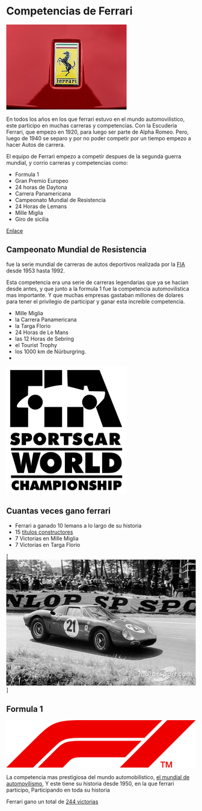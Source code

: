 # Competencias de Ferrari 

<img src="2013_Ferrari_458_Spider_(73530347).jpeg">

En todos los años en los que ferrari estuvo en el mundo automovilistico, este participo en muchas carreras y competencias. Con la Escuderia Ferrari, que empezo en 1920, para luego ser parte de Alpha Romeo. Pero, luego de 1940 se separo y por no poder competir por un tiempo empezo a hacer Autos de carrera.

El equipo de Ferrari empezo a competir despues de la segunda guerra mundial, y corrio carreras y competencias como:

- Formula 1 
- Gran Premio Europeo 
- 24 horas de Daytona
- Carrera Panamericana 
- Campeonato Mundial de Resistencia
- 24 Horas de Lemans 
- Mille Miglia 
- Giro de sicilia

[Enlace](https://es.wikipedia.org/wiki/Ferrari)
## Campeonato Mundial de Resistencia
fue la serie mundial de carreras de autos deportivos realizada por la [FIA](https://es.wikipedia.org/wiki/Federación_Internacional_del_Automóvil) desde 1953 hasta 1992.

 Esta competencia era una serie de carreras legendarias que ya se hacian desde antes, y que junto a la formula 1 fue la competencia automovilistica mas importante. Y que muchas empresas gastaban millones de dolares para tener el privilegio de participar y ganar esta increible competencia.
-  Mille Miglia
- la Carrera Panamericana 
- la Targa Florio
-  24 Horas de Le Mans
- las 12 Horas de Sebring
- el Tourist Trophy 
- los 1000 km de Nürburgring.
- 

<img src="FIA_SportscarWorldChampionship_1991.svg.png">

## Cuantas veces gano ferrari 
+ Ferrari a ganado 10 lemans a lo largo de su historia
+ 15 [titulos constructores](https://es.wikipedia.org/wiki/Campeonato_Mundial_de_Sport_Prototipos) 
+ 7 Victorias en Mille Miglia
+ 7 Victorias en Targa Florio 

[<img src="lemans-24-hours-of-le-mans-1965-masten-gregory-jochen-rindt-ferrari-250lm.jpg">]

## Formula 1 

<img src="F1.svg.png">

La competencia mas prestigiosa del mundo automobilistico, [el mundial de automovilismo](https://es.wikipedia.org/wiki/Fórmula_1), Y este tiene su historia desde 1950, en la que ferrari participo, Participando en toda su historia

Ferrari gano un total de [244 victorias](https://www.caranddriver.com/es/formula-1/equipos/a3478/ferrari/)

